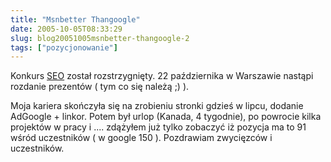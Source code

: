 ```yaml
---
title: "Msnbetter Thangoogle"
date: 2005-10-05T08:33:29
slug: blog20051005msnbetter-thangoogle-2
tags: ["pozycjonowanie"]
---
```

<html><body><p>Konkurs <a href="http://konkurs2005.seopl.org/" onclick="window.open(this.href);return false">SEO</a> został rozstrzygnięty. 22 października w Warszawie nastąpi rozdanie prezentów ( tym co się należą ;) ). </p>
<p>Moja kariera skończyła się na zrobieniu stronki gdzieś w lipcu, dodanie AdGoogle + linkor. Potem był urlop (Kanada, 4 tygodnie), po powrocie kilka projektów w pracy i .... zdążyłem już tylko zobaczyć iż pozycja ma to 91 wśród uczestników ( w google 150 ). Pozdrawiam zwycięzców i uczestników.</p></body></html>